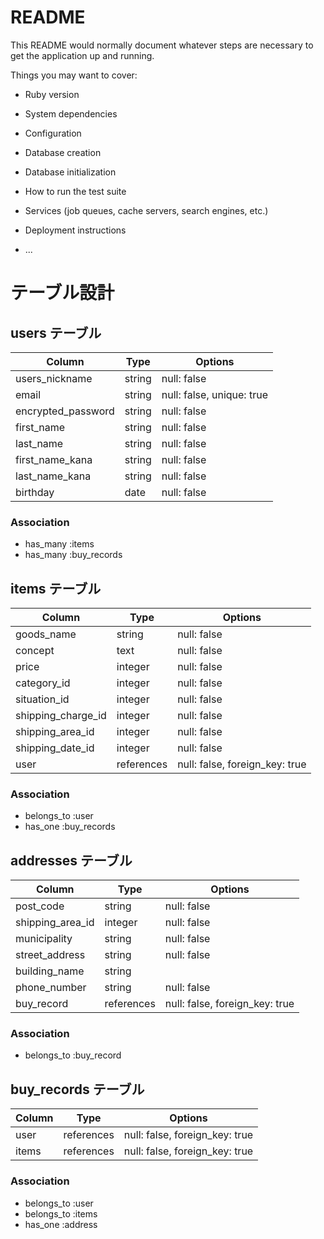# README

This README would normally document whatever steps are necessary to get the
application up and running.

Things you may want to cover:

* Ruby version

* System dependencies

* Configuration

* Database creation

* Database initialization

* How to run the test suite

* Services (job queues, cache servers, search engines, etc.)

* Deployment instructions

* ...

# テーブル設計

## users テーブル

| Column             | Type   | Options                   |
| ------------------ | ------ | --------------------------|
| users_nickname     | string | null: false               |
| email              | string | null: false, unique: true |
| encrypted_password | string | null: false               |
| first_name         | string | null: false               |
| last_name          | string | null: false               |
| first_name_kana    | string | null: false               |
| last_name_kana     | string | null: false               |
| birthday           | date   | null: false               |


### Association

- has_many :items
- has_many :buy_records

## items テーブル

| Column             | Type     | Options                  |
| -------------------| -------- | -------------------------|
| goods_name         | string   | null: false              |
| concept            | text     | null: false                    |
| price              | integer  | null: false              |
| category_id        | integer  | null: false              |
| situation_id       | integer  | null: false              |
| shipping_charge_id | integer  | null: false              |
| shipping_area_id   | integer  | null: false              |
| shipping_date_id   | integer  | null: false              |
| user               | references | null: false, foreign_key: true |

### Association

- belongs_to :user
- has_one :buy_records

## addresses テーブル

| Column             | Type    | Options                  |
| -------------------| --------| -------------------------|
| post_code          | string  | null: false              |
| shipping_area_id   | integer | null: false              |
| municipality       | string  | null: false              |
| street_address     | string  | null: false              |
| building_name      | string  |                          |
| phone_number       | string  | null: false              |
| buy_record         | references | null: false, foreign_key: true |



### Association
- belongs_to :buy_record

## buy_records テーブル

| Column             | Type       | Options                        |
| -------------------| -----------|--------------------------------|
| user               | references | null: false, foreign_key: true |
| items              | references | null: false, foreign_key: true |

### Association
- belongs_to :user
- belongs_to :items
- has_one :address